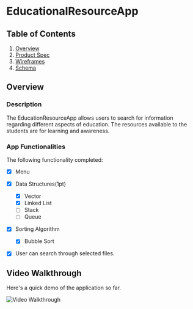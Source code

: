 # EducationalResourceApp

## Table of Contents
1. [Overview](#Overview)
1. [Product Spec](#Product-Spec)
1. [Wireframes](#Wireframes)
2. [Schema](#Schema)

## Overview
### Description
The EducationResourceApp allows users to search for information regarding different aspects of education. The resources available to the students are for learning and awareness. 

### App Functionalities
The following functionality completed:

- [x] Menu 
- [x] Data Structures(1pt)
    - [x] Vector
    - [x] Linked List
    - [ ] Stack
    - [ ] Queue
- [x] Sorting Algorithm
    - [x] Bubble Sort
- [x] User can search through selected files. 


## Video Walkthrough

Here's a quick demo of the application so far. 

<img src='http://g.recordit.co/lAfyKgZfJl.gif' title='Video Walkthrough (Login)' width='' alt='Video Walkthrough'/>
